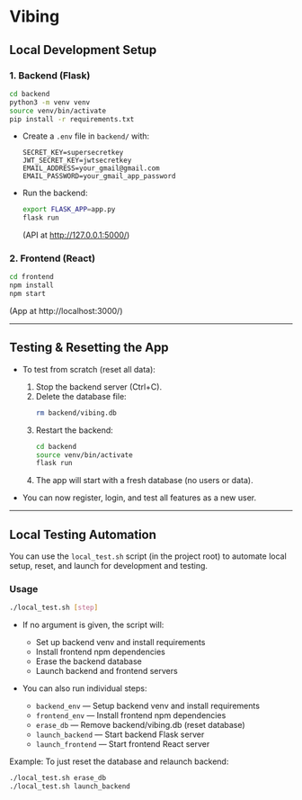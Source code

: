 # Vibing

## Local Development Setup

### 1. Backend (Flask)

```sh
cd backend
python3 -m venv venv
source venv/bin/activate
pip install -r requirements.txt
```

- Create a `.env` file in `backend/` with:
  ```
  SECRET_KEY=supersecretkey
  JWT_SECRET_KEY=jwtsecretkey
  EMAIL_ADDRESS=your_gmail@gmail.com
  EMAIL_PASSWORD=your_gmail_app_password
  ```

- Run the backend:
  ```sh
  export FLASK_APP=app.py
  flask run
  ```
  (API at http://127.0.0.1:5000/)

### 2. Frontend (React)

```sh
cd frontend
npm install
npm start
```
(App at http://localhost:3000/)

---

## Testing & Resetting the App

- To test from scratch (reset all data):
  1. Stop the backend server (Ctrl+C).
  2. Delete the database file:
     ```sh
     rm backend/vibing.db
     ```
  3. Restart the backend:
     ```sh
     cd backend
     source venv/bin/activate
     flask run
     ```
  4. The app will start with a fresh database (no users or data).

- You can now register, login, and test all features as a new user.

---

## Local Testing Automation

You can use the `local_test.sh` script (in the project root) to automate local setup, reset, and launch for development and testing.

### Usage

```sh
./local_test.sh [step]
```

- If no argument is given, the script will:
  - Set up backend venv and install requirements
  - Install frontend npm dependencies
  - Erase the backend database
  - Launch backend and frontend servers

- You can also run individual steps:
  - `backend_env`     — Setup backend venv and install requirements
  - `frontend_env`    — Install frontend npm dependencies
  - `erase_db`        — Remove backend/vibing.db (reset database)
  - `launch_backend`  — Start backend Flask server
  - `launch_frontend` — Start frontend React server

Example: To just reset the database and relaunch backend:
```sh
./local_test.sh erase_db
./local_test.sh launch_backend
``` 
